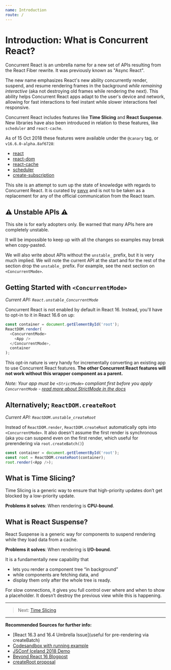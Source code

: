 ```yaml
---
name: Introduction
route: /
---
```


# Introduction: What is Concurrent React?

Concurrent React is an umbrella name for a new set of APIs resulting from the React Fiber rewrite.
It was previously known as "Async React".

The new name emphasizes React's new ability concurrently render, suspend, and resume rendering frames
in the background _while remaining interactive_ (aka not destroying old frames while rendering the next).
This ability helps Concurrent React apps adapt to the user's device and network,
allowing for fast interactions to feel instant while slower interactions feel responsive.

Concurrent React includes features like **Time Slicing** and **React Suspense**.
New libraries have also been introduced in relation to these features, like `scheduler` and `react-cache`.

As of 15 Oct 2018 these features were available under the `@canary` tag, or `v16.6.0-alpha.8af6728`:

- [react](https://www.npmjs.com/package/react/v/16.6.0-alpha.8af6728)
- [react-dom](https://www.npmjs.com/package/react-dom/v/16.6.0-alpha.8af6728)
- [react-cache](https://www.npmjs.com/package/react-cache/v/16.6.0-alpha.8af6728)
- [scheduler](https://www.npmjs.com/package/scheduler/v/16.6.0-alpha.8af6728)
- [create-subscription](https://www.npmjs.com/package/create-subscription/v/16.6.0-alpha.8af6728)

This site is an attempt to sum up the state of knowledge with regards to Concurrent React.
It is curated by [swyx](http://twitter.com/swyx) and is not to be taken as a replacement for any
of the official communication from the React team.

## ⚠️ Unstable APIs ⚠️

This site is for early adopters only. Be warned that many APIs here are completely unstable.

It will be impossible to keep up with all the changes so examples may break when copy-pasted.

We will also write about APIs without the `unstable_` prefix, but it is very much implied.
We will note the current API at the start and for the rest of the section drop the `unstable_` prefix.
For example, see the next section on `<ConcurrentMode>`.

## Getting Started with `<ConcurrentMode>`

_Current API: `React.unstable_ConcurrentMode`_

Concurrent React is not enabled by default in React 16.
Instead, you'll have to opt-in to it in React 16.6 on up:

```js
const container = document.getElementById('root');
ReactDOM.render(
  <ConcurrentMode>
    <App />
  </ConcurrentMode>,
  container
);
```

This opt-in nature is very handy for incrementally converting an existing app to use Concurrent React features.
**The other Concurrent React features will not work without this wrapper component as a parent.**

_Note: Your app must be `<StrictMode>` compliant first before you apply `ConcurrentMode` - [read more about StrictMode in the docs](https://reactjs.org/docs/strict-mode.html)_

## Alternatively; `ReactDOM.createRoot`

_Current API: `ReactDOM.unstable_createRoot`_

Instead of `ReactDOM.render`, `ReactDOM.createRoot` automatically opts into `<ConcurrentMode>`. It also doesn't assume the first render is synchronous (aka you can suspend even on the first render, which useful for prerendering via `root.createBatch()`)

```js
const container = document.getElementById('root');
const root = ReactDOM.createRoot(container);
root.render(<App />);
```

## What is Time Slicing?

Time Slicing is a generic way to ensure that high-priority updates don’t get blocked by a low-priority update.

**Problems it solves**: When rendering is **CPU-bound**.

## What is React Suspense?

React Suspense is a generic way for components to suspend rendering while they load data from a cache.

**Problems it solves**: When rendering is **I/O-bound**.

It is a fundamentally new capability that

- lets you render a component tree “in background”
- while components are fetching data, and
- display them only after the whole tree is ready.

For slow connections, it gives you full control over where and when to show a placeholder.
It doesn’t destroy the previous view while this is happening.

---

> Next: [Time Slicing](apis/time-slicing)

---

**Recommended Sources for further info:**

- [React 16.3 and 16.4 Umbrella Issue](useful for pre-rendering via createBatch)
- [Codesandbox with running example](https://codesandbox.io/s/w0n9ok3mqw)
- [JSConf Iceland 2018 Demo](https://www.youtube.com/watch?v=nLF0n9SACd4)
- [Beyond React 16 Blogpost](https://reactjs.org/blog/2018/03/01/sneak-peek-beyond-react-16.html)
- [createRoot proposal](https://github.com/facebook/react/issues/10366)
